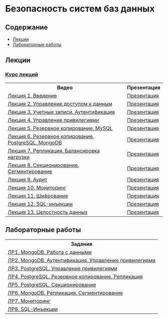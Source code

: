 # Безопасность систем баз данных

## Содержание
- [Лекции](#лекции)
- [Лабораторные работы](#лабораторные-работы)

## Лекции

### <a href="https://www.youtube.com/playlist?list=PLbEnDSdxHQAtH3RHhnxHhlxzb4ko8HZep">Курс лекций</a>
<table>
  <tr>
    <th>Видео</th>
    <th>Презентация</th>
  </tr>
  <tr>
    <td><a href="https://www.youtube.com/watch?v=M3ZRjEvJt7o&list=PLbEnDSdxHQAtH3RHhnxHhlxzb4ko8HZep&index=1">Лекция 1. Введение</a></td>
    <td><a href="https://github.com/itsecd/dbms-security/blob/main/presentations/%D0%9B%D0%B5%D0%BA%D1%86%D0%B8%D1%8F%201.%20%D0%92%D0%B2%D0%B5%D0%B4%D0%B5%D0%BD%D0%B8%D0%B5.pdf">Презентация</a></td>
  </tr>
  <tr>
    <td><a href="https://www.youtube.com/watch?v=y_DKkbAFy4Q&list=PLbEnDSdxHQAtH3RHhnxHhlxzb4ko8HZep&index=2">Лекция 2. Управление доступом к данным</a></td>
    <td><a href="https://github.com/itsecd/dbms-security/blob/main/presentations/%D0%9B%D0%B5%D0%BA%D1%86%D0%B8%D1%8F%202.%20%D0%A3%D0%BF%D1%80%D0%B0%D0%B2%D0%BB%D0%B5%D0%BD%D0%B8%D0%B5%20%D0%B4%D0%BE%D1%81%D1%82%D1%83%D0%BF%D0%BE%D0%BC%20%D0%BA%20%D0%B4%D0%B0%D0%BD%D0%BD%D1%8B%D0%BC.pdf">Презентация</a></td>
  </tr>
  <tr>
    <td><a href="https://www.youtube.com/watch?v=REafVS9QPR8&list=PLbEnDSdxHQAtH3RHhnxHhlxzb4ko8HZep&index=3">Лекция 3. Учетные записи. Аутентификация</a></td>
    <td><a href="https://github.com/itsecd/dbms-security/blob/main/presentations/%D0%9B%D0%B5%D0%BA%D1%86%D0%B8%D1%8F%203.%20%D0%A3%D1%87%D0%B5%D1%82%D0%BD%D1%8B%D0%B5%20%D0%B7%D0%B0%D0%BF%D0%B8%D1%81%D0%B8.%20%D0%90%D1%83%D1%82%D0%B5%D0%BD%D1%82%D0%B8%D1%84%D0%B8%D0%BA%D0%B0%D1%86%D0%B8%D1%8F.pdf">Презентация</a></td>
  </tr>
  <tr>
    <td><a href="https://www.youtube.com/watch?v=nTUBjUNcLd4&list=PLbEnDSdxHQAtH3RHhnxHhlxzb4ko8HZep&index=4">Лекция 4. Управление привилегиями</a></td>
    <td><a href="https://github.com/itsecd/dbms-security/blob/main/presentations/%D0%9B%D0%B5%D0%BA%D1%86%D0%B8%D1%8F%204.%20%D0%A3%D0%BF%D1%80%D0%B0%D0%B2%D0%BB%D0%B5%D0%BD%D0%B8%D0%B5%20%D0%BF%D1%80%D0%B8%D0%B2%D0%B8%D0%BB%D0%B5%D0%B3%D0%B8%D1%8F%D0%BC%D0%B8.pdf">Презентация</a></td>
  </tr>
  <tr>
    <td><a href="https://www.youtube.com/watch?v=r1ZC-zpleyE&list=PLbEnDSdxHQAtH3RHhnxHhlxzb4ko8HZep&index=5">Лекция 5. Резервное копирование. MySQL</a></td>
    <td><a href="https://github.com/itsecd/dbms-security/blob/main/presentations/%D0%9B%D0%B5%D0%BA%D1%86%D0%B8%D1%8F%205.%20%D0%A0%D0%B5%D0%B7%D0%B5%D1%80%D0%B2%D0%BD%D0%BE%D0%B5%20%D0%BA%D0%BE%D0%BF%D0%B8%D1%80%D0%BE%D0%B2%D0%B0%D0%BD%D0%B8%D0%B5.%20MySQL.pdf">Презентация</a></td>
  </tr>
  <tr>
    <td><a href="https://www.youtube.com/watch?v=NrRXyZ6FwA4&list=PLbEnDSdxHQAtH3RHhnxHhlxzb4ko8HZep&index=6">Лекция 6. Резервное копирование. PostgreSQL. MongoDB</a></td>
    <td><a href="https://github.com/itsecd/dbms-security/blob/main/presentations/%D0%9B%D0%B5%D0%BA%D1%86%D0%B8%D1%8F%206.%20%D0%A0%D0%B5%D0%B7%D0%B5%D1%80%D0%B2%D0%BD%D0%BE%D0%B5%20%D0%BA%D0%BE%D0%BF%D0%B8%D1%80%D0%BE%D0%B2%D0%B0%D0%BD%D0%B8%D0%B5.%20PostgreSQL.%20MongoDB.pdf">Презентация</a></td>
  </tr>
  <tr>
    <td><a href="https://www.youtube.com/watch?v=cldNaPDzBSI&list=PLbEnDSdxHQAtH3RHhnxHhlxzb4ko8HZep&index=7">Лекция 7. Репликация. Балансировка нагрузки</a></td>
    <td><a href="https://github.com/itsecd/dbms-security/blob/main/presentations/%D0%9B%D0%B5%D0%BA%D1%86%D0%B8%D1%8F%207.%20%D0%A0%D0%B5%D0%BF%D0%BB%D0%B8%D0%BA%D0%B0%D1%86%D0%B8%D1%8F.%20%D0%91%D0%B0%D0%BB%D0%B0%D0%BD%D1%81%D0%B8%D1%80%D0%BE%D0%B2%D0%BA%D0%B0%20%D0%BD%D0%B0%D0%B3%D1%80%D1%83%D0%B7%D0%BA%D0%B8.pdf">Презентация</a></td>
  </tr>
  <tr>
    <td><a href="https://www.youtube.com/watch?v=w0smMLOqa5s&list=PLbEnDSdxHQAtH3RHhnxHhlxzb4ko8HZep&index=8">Лекция 8. Секционирование. Сегментирование</a></td>
    <td><a href="https://github.com/itsecd/dbms-security/blob/main/presentations/%D0%9B%D0%B5%D0%BA%D1%86%D0%B8%D1%8F%208.%20%D0%A1%D0%B5%D0%BA%D1%86%D0%B8%D0%BE%D0%BD%D0%B8%D1%80%D0%BE%D0%B2%D0%B0%D0%BD%D0%B8%D0%B5.%20%D0%A1%D0%B5%D0%B3%D0%BC%D0%B5%D0%BD%D1%82%D0%B8%D1%80%D0%BE%D0%B2%D0%B0%D0%BD%D0%B8%D0%B5.pdf">Презентация</a></td>
  </tr>
  <tr>
    <td><a href="https://www.youtube.com/watch?v=nxuCiE0HA1s&list=PLbEnDSdxHQAtH3RHhnxHhlxzb4ko8HZep&index=9">Лекция 9. Аудит</a></td>
    <td><a href="https://github.com/itsecd/dbms-security/blob/main/presentations/%D0%9B%D0%B5%D0%BA%D1%86%D0%B8%D1%8F%209.%20%D0%90%D1%83%D0%B4%D0%B8%D1%82.pdf">Презентация</a></td>
  </tr>
  <tr>
    <td><a href="https://www.youtube.com/watch?v=QH8LKU2lO-M&list=PLbEnDSdxHQAtH3RHhnxHhlxzb4ko8HZep&index=10">Лекция 10. Мониторинг</a></td>
    <td><a href="https://github.com/itsecd/dbms-security/blob/main/presentations/%D0%9B%D0%B5%D0%BA%D1%86%D0%B8%D1%8F%2010.%20%D0%9C%D0%BE%D0%BD%D0%B8%D1%82%D0%BE%D1%80%D0%B8%D0%BD%D0%B3.pdf">Презентация</a></td>
  </tr>
  <tr>
    <td><a href="https://www.youtube.com/watch?v=yDABlPTlyFM&list=PLbEnDSdxHQAtH3RHhnxHhlxzb4ko8HZep&index=11">Лекция 11. Шифрование</a></td>
    <td><a href="https://github.com/itsecd/dbms-security/blob/main/presentations/%D0%9B%D0%B5%D0%BA%D1%86%D0%B8%D1%8F%2011.%20%D0%A8%D0%B8%D1%84%D1%80%D0%BE%D0%B2%D0%B0%D0%BD%D0%B8%D0%B5.pdf">Презентация</a></td>
  </tr>
  <tr>
    <td><a href="https://www.youtube.com/watch?v=V6NuDqB_3lU&list=PLbEnDSdxHQAtH3RHhnxHhlxzb4ko8HZep&index=12">Лекция 12. SQL-инъекции</a></td>
    <td><a href="https://github.com/itsecd/dbms-security/blob/main/presentations/%D0%9B%D0%B5%D0%BA%D1%86%D0%B8%D1%8F%2012.%20SQL-%D0%B8%D0%BD%D1%8A%D0%B5%D0%BA%D1%86%D0%B8%D0%B8.pdf">Презентация</a></td>
  </tr>
  <tr>
    <td><a href="https://www.youtube.com/watch?v=b6iYW22oIsI&list=PLbEnDSdxHQAtH3RHhnxHhlxzb4ko8HZep&index=13">Лекция 13. Целостность данных</a></td>
    <td><a href="https://github.com/itsecd/dbms-security/blob/main/presentations/%D0%9B%D0%B5%D0%BA%D1%86%D0%B8%D1%8F%2013.%20%D0%A6%D0%B5%D0%BB%D0%BE%D1%81%D1%82%D0%BD%D0%BE%D1%81%D1%82%D1%8C%20%D0%B4%D0%B0%D0%BD%D0%BD%D1%8B%D1%85.pdf">Презентация</a></td>
  </tr>
</table>

## Лабораторные работы

<table>
  <tr>
    <th>Задания</th>
  </tr>
  <tr>
    <td><a href="">ЛР1. MongoDB. Работа с данными</a></td>
  </tr>
  <tr>
    <td><a href="">ЛР2. MongoDB. Аутентификация. Управление привилегиями</a></td>
  </tr>
  <tr>
    <td><a href="">ЛР3. PostgreSQL. Управление привилегиями</a></td>
  </tr>
  <tr>
    <td><a href="">ЛР4. PostgreSQL. Резервное копирование. Репликация</a></td>
  </tr>
  <tr>
    <td><a href="">ЛР5. PostgreSQL. Секционирование</a></td>
  </tr>
  <tr>
    <td><a href="">ЛР6. MongoDB. Репликация. Сегментирование</a></td>
  </tr>
  <tr>
    <td><a href="">ЛР7. Мониторинг</a></td>
  </tr>
  <tr>
    <td><a href="">ЛР8. SQL-Инъекции</a></td>
  </tr>
</table>

